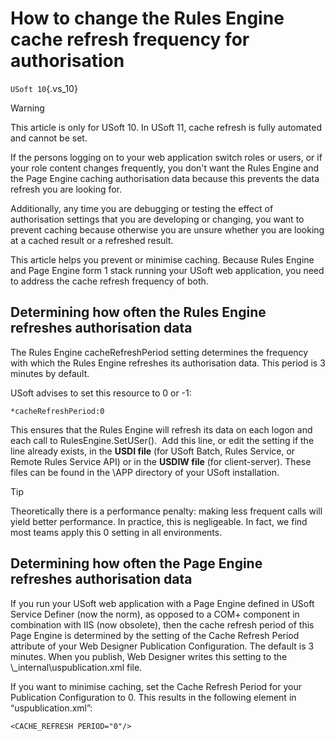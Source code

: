 # How to change the Rules Engine cache refresh frequency for authorisation

`USoft 10`{.vs_10}

> [!WARNING]
> This article is only for USoft 10. In USoft 11, cache refresh is fully automated and cannot be set.

If the persons logging on to your web application switch roles or users, or if your role content changes frequently, you don't want the Rules Engine and the Page Engine caching authorisation data because this prevents the data refresh you are looking for.

Additionally, any time you are debugging or testing the effect of authorisation settings that you are developing or changing, you want to prevent caching because otherwise you are unsure whether you are looking at a cached result or a refreshed result.

This article helps you prevent or minimise caching. Because Rules Engine and Page Engine form 1 stack running your USoft web application, you need to address the cache refresh frequency of both.

## Determining how often the Rules Engine refreshes authorisation data

The Rules Engine cacheRefreshPeriod setting determines the frequency with which the Rules Engine refreshes its authorisation data. This period is 3 minutes by default.

USoft advises to set this resource to 0 or -1:

```
*cacheRefreshPeriod:0

```

This ensures that the Rules Engine will refresh its data on each logon and each call to RulesEngine.SetUSer().  Add this line, or edit the setting if the line already exists, in the **USDI file** (for USoft Batch, Rules Service, or Remote Rules Service API) or in the **USDIW file** (for client-server). These files can be found in the \\APP directory of your USoft installation.

> [!TIP]
> Theoretically there is a performance penalty: making less frequent calls will yield better performance. In practice, this is negligeable. In fact, we find most teams apply this 0 setting in all environments.

## Determining how often the Page Engine refreshes authorisation data

If you run your USoft web application with a Page Engine defined in USoft Service Definer (now the norm), as opposed to a COM+ component in combination with IIS (now obsolete), then the cache refresh period of this Page Engine is determined by the setting of the Cache Refresh Period attribute of your Web Designer Publication Configuration. The default is 3 minutes. When you publish, Web Designer writes this setting to the \\_internal\\uspublication.xml file.

If you want to minimise caching, set the Cache Refresh Period for your Publication Configuration to 0. This results in the following element in “uspublication.xml”:

```language-xml
<CACHE_REFRESH PERIOD="0"/>
```

 